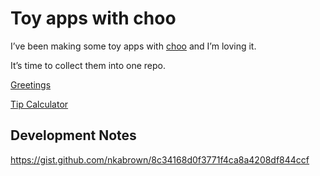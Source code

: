# Toy apps with choo

I’ve been making some toy apps with [choo](https://github.com/yoshuawuyts/choo) and I’m loving it.

It’s time to collect them into one repo.

[Greetings](http://requirebin.com/?gist=1cdd3428d26f7291d0becc5000c06c34)

[Tip Calculator](http://requirebin.com/?gist=5654a45b6edf8d5645e6451f0c93d471)

## Development Notes

https://gist.github.com/nkabrown/8c34168d0f3771f4ca8a4208df844ccf
